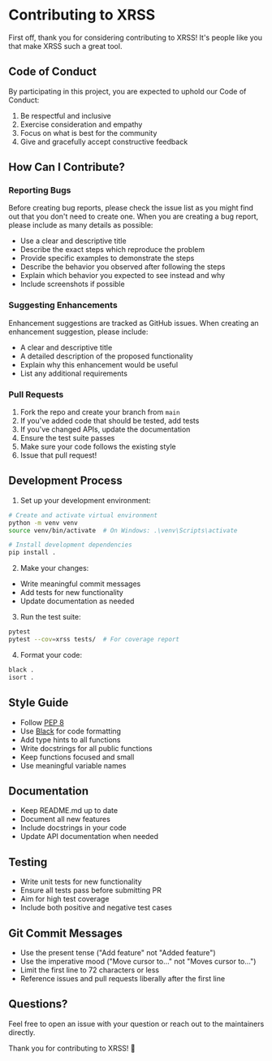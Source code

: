 # Contributing to XRSS

First off, thank you for considering contributing to XRSS! It's people like you that make XRSS such a great tool.

## Code of Conduct

By participating in this project, you are expected to uphold our Code of Conduct:

1. Be respectful and inclusive
2. Exercise consideration and empathy
3. Focus on what is best for the community
4. Give and gracefully accept constructive feedback

## How Can I Contribute?

### Reporting Bugs

Before creating bug reports, please check the issue list as you might find out that you don't need to create one. When you are creating a bug report, please include as many details as possible:

* Use a clear and descriptive title
* Describe the exact steps which reproduce the problem
* Provide specific examples to demonstrate the steps
* Describe the behavior you observed after following the steps
* Explain which behavior you expected to see instead and why
* Include screenshots if possible

### Suggesting Enhancements

Enhancement suggestions are tracked as GitHub issues. When creating an enhancement suggestion, please include:

* A clear and descriptive title
* A detailed description of the proposed functionality
* Explain why this enhancement would be useful
* List any additional requirements

### Pull Requests

1. Fork the repo and create your branch from `main`
2. If you've added code that should be tested, add tests
3. If you've changed APIs, update the documentation
4. Ensure the test suite passes
5. Make sure your code follows the existing style
6. Issue that pull request!

## Development Process

1. Set up your development environment:
```bash
# Create and activate virtual environment
python -m venv venv
source venv/bin/activate  # On Windows: .\venv\Scripts\activate

# Install development dependencies
pip install .
```

2. Make your changes:
* Write meaningful commit messages
* Add tests for new functionality
* Update documentation as needed

3. Run the test suite:
```bash
pytest
pytest --cov=xrss tests/  # For coverage report
```

4. Format your code:
```bash
black .
isort .
```

## Style Guide

* Follow [PEP 8](https://www.python.org/dev/peps/pep-0008/)
* Use [Black](https://github.com/psf/black) for code formatting
* Add type hints to all functions
* Write docstrings for all public functions
* Keep functions focused and small
* Use meaningful variable names

## Documentation

* Keep README.md up to date
* Document all new features
* Include docstrings in your code
* Update API documentation when needed

## Testing

* Write unit tests for new functionality
* Ensure all tests pass before submitting PR
* Aim for high test coverage
* Include both positive and negative test cases

## Git Commit Messages

* Use the present tense ("Add feature" not "Added feature")
* Use the imperative mood ("Move cursor to..." not "Moves cursor to...")
* Limit the first line to 72 characters or less
* Reference issues and pull requests liberally after the first line

## Questions?

Feel free to open an issue with your question or reach out to the maintainers directly.

Thank you for contributing to XRSS! 🎉
